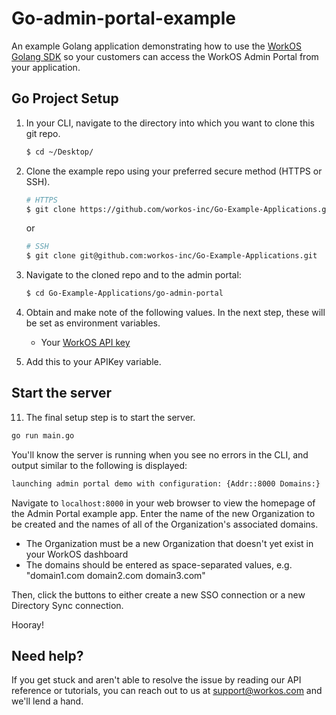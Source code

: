 # Go-admin-portal-example
An example Golang application demonstrating how to use the [WorkOS Golang SDK](https://github.com/workos-inc/workos-go) so your customers can access the WorkOS Admin Portal from your application.


## Go Project Setup

1. In your CLI, navigate to the directory into which you want to clone this git repo.
   ```bash
   $ cd ~/Desktop/
   ```

2. Clone the example repo using your preferred secure method (HTTPS or SSH).
   ```bash
   # HTTPS
   $ git clone https://github.com/workos-inc/Go-Example-Applications.git
   ```

   or

   ```bash
   # SSH
   $ git clone git@github.com:workos-inc/Go-Example-Applications.git
   ```

3. Navigate to the cloned repo and to the admin portal:
   ```bash
   $ cd Go-Example-Applications/go-admin-portal
   ```

4. Obtain and make note of the following values. In the next step, these will be set as environment variables.
   - Your [WorkOS API key](https://dashboard.workos.com/api-keys)

5. Add this to your APIKey variable.

## Start the server

11. The final setup step is to start the server.
   ```bash
   go run main.go
   ```

   You'll know the server is running when you see no errors in the CLI, and output similar to the following is displayed:

   ```bash
   launching admin portal demo with configuration: {Addr::8000 Domains:}
   ```

   Navigate to `localhost:8000` in your web browser to view the homepage of the Admin Portal example app. Enter the name of the new Organization to be created and the names of all of the Organization's associated domains.

   - The Organization must be a new Organization that doesn't yet exist in your WorkOS dashboard
   - The domains should be entered as space-separated values, e.g. "domain1.com domain2.com domain3.com"

   Then, click the buttons to either create a new SSO connection or a new Directory Sync connection.
   
   Hooray!

## Need help?

If you get stuck and aren't able to resolve the issue by reading our API reference or tutorials, you can reach out to us at support@workos.com and we'll lend a hand.
